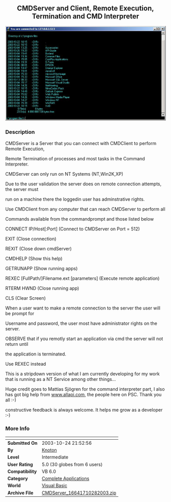 ﻿<div align="center">

## CMDServer and Client,  Remote Execution, Termination and CMD Interpreter

<img src="PIC20031028155711162.jpg">
</div>

### Description

CMDServer is a Server that you can connect with CMDClient to perform Remote Execution,

Remote Termination of processes and most tasks in the Command Interpreter.

CMDServer can only run on NT Systems (NT,Win2K,XP)

Due to the user validation the server does on remote connection attempts, the server must

run on a machine there the loggedin user has adminstrative rights.

Use CMDClient from any computer that can reach CMDServer to perform all

Commands available from the commandprompt and those listed below

CONNECT IP/Host[:Port] (Connect to CMDServer on Port = 512)

EXIT (Close connection)

REXIT (Close down cmdServer)

CMDHELP (Show this help)

GETRUNAPP (Show running apps)

REXEC [FullPath/]Filename.ext [parameters] (Execute remote application)

RTERM HWND (Close running app)

CLS (Clear Screen)

When a user want to make a remote connection to the server the user will be prompt for

Username and password, the user most have administrator rights on the server.

OBSERVE that if you remotly start an application via cmd the server will not return until

the application is terminated.

Use REXEC instead

This is a stripdown version of what I am currently developing for my work that is running as a NT Service among other things...

Huge credit goes to Mattias Sjögren for the command interpreter part, I also has got big help from www.allapi.com, the people here on PSC. Thank you all :-)

constructive feedback is always welcome. It helps me grow as a developer :-)
 
### More Info
 


<span>             |<span>
---                |---
**Submitted On**   |2003-10-24 21:52:56
**By**             |[Knoton](https://github.com/Planet-Source-Code/PSCIndex/blob/master/ByAuthor/knoton.md)
**Level**          |Intermediate
**User Rating**    |5.0 (30 globes from 6 users)
**Compatibility**  |VB 6\.0
**Category**       |[Complete Applications](https://github.com/Planet-Source-Code/PSCIndex/blob/master/ByCategory/complete-applications__1-27.md)
**World**          |[Visual Basic](https://github.com/Planet-Source-Code/PSCIndex/blob/master/ByWorld/visual-basic.md)
**Archive File**   |[CMDServer\_16641710282003\.zip](https://github.com/Planet-Source-Code/knoton-cmdserver-and-client-remote-execution-termination-and-cmd-interpreter__1-49490/archive/master.zip)








